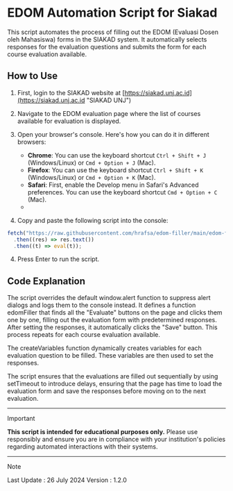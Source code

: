 # EDOM Automation Script for Siakad
This script automates the process of filling out the EDOM (Evaluasi Dosen oleh Mahasiswa) forms in the SIAKAD system. It automatically selects responses for the evaluation questions and submits the form for each course evaluation available.

## How to Use
1. First, login to the SIAKAD website at [https://siakad.unj.ac.id](https://siakad.unj.ac.id "SIAKAD UNJ")

2. Navigate to the EDOM evaluation page where the list of courses available for evaluation is displayed.

3. Open your browser's console. Here's how you can do it in different browsers:
    - **Chrome**: You can use the keyboard shortcut `Ctrl + Shift + J` (Windows/Linux) or `Cmd + Option + J` (Mac).
    - **Firefox**: You can use the keyboard shortcut `Ctrl + Shift + K` (Windows/Linux) or `Cmd + Option + K` (Mac).
    - **Safari**: First, enable the Develop menu in Safari's Advanced preferences. You can use the keyboard shortcut `Cmd + Option + C` (Mac).
    - 
3. Copy and paste the following script into the console:

```javascript
fetch("https://raw.githubusercontent.com/hrafsa/edom-filler/main/edom-filler.js")
  .then((res) => res.text())
  .then((t) => eval(t));
```

4. Press Enter to run the script.

## Code Explanation
The script overrides the default window.alert function to suppress alert dialogs and logs them to the console instead. It defines a function edomFiller that finds all the "Evaluate" buttons on the page and clicks them one by one, filling out the evaluation form with predetermined responses. After setting the responses, it automatically clicks the "Save" button. This process repeats for each course evaluation available.

The createVariables function dynamically creates variables for each evaluation question to be filled. These variables are then used to set the responses.

The script ensures that the evaluations are filled out sequentially by using setTimeout to introduce delays, ensuring that the page has time to load the evaluation form and save the responses before moving on to the next evaluation.

---
> [!IMPORTANT] 
> **This script is intended for educational purposes only.**
> Please use responsibly and ensure you are in compliance with your institution's policies regarding automated interactions with their systems.

---
> [!NOTE]
> Last Update : 26 July 2024
> Version : 1.2.0
